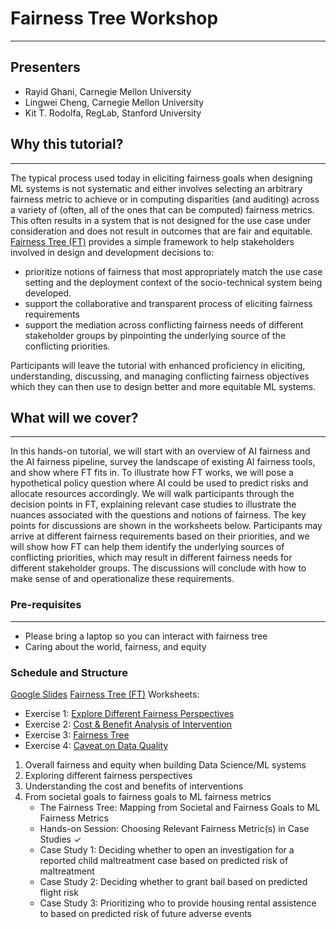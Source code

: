 # Fairness Tree Workshop
---
## Presenters
- Rayid Ghani, Carnegie Mellon University
- Lingwei Cheng, Carnegie Mellon University
- Kit T. Rodolfa, RegLab, Stanford University

## Why this tutorial? 
---
The typical process used today in eliciting fairness goals when designing ML systems is not systematic and either involves selecting an arbitrary fairness metric to achieve or in computing disparities (and auditing) across a variety of (often, all of the ones that can be computed) fairness metrics. This often results  in a system that is not designed for the use case under consideration and does not result in outcomes that are fair and equitable. [Fairness Tree (FT)](https://lw334.github.io/fairness_tree/) provides a simple framework to help stakeholders involved in design and development decisions to:
- prioritize notions of fairness that most appropriately match the use case setting and the deployment context of the socio-technical system being developed.
- support the collaborative and transparent process of eliciting fairness requirements 
- support the mediation across conflicting fairness needs of different stakeholder groups by pinpointing the underlying source of the conflicting priorities. 

Participants will leave the tutorial with enhanced proficiency in eliciting, understanding, discussing, and managing conflicting fairness objectives which they can then use to design better and more equitable ML systems.

## What will we cover? 
--- 
In this hands-on tutorial, we will start with an overview of AI fairness and the AI fairness pipeline, survey the landscape of existing AI fairness tools, and show where FT fits in. To illustrate how FT works, we will pose a hypothetical policy question where AI could be used to predict risks and allocate resources accordingly. We will walk participants through the decision points in FT, explaining relevant case studies to illustrate the nuances associated with the questions and notions of fairness. The key points for discussions are shown in the worksheets below. Participants may arrive at different fairness requirements based on their priorities, and we will show how FT can help them identify the underlying sources of conflicting priorities, which may result in different fairness needs for different stakeholder groups. The discussions will conclude with how to make sense of and operationalize these requirements.

### Pre-requisites
---
- Please bring a laptop so you can interact with fairness tree
- Caring about the world, fairness, and equity

### Schedule and Structure
[Google Slides]()
[Fairness Tree (FT)](https://lw334.github.io/fairness_tree/)
Worksheets: 
- Exercise 1: [Explore Different Fairness Perspectives](https://docs.google.com/document/d/1GpJKTEFi4Qp098djT5_RcN5UYD3AfIg9m664pO6qxjQ/edit?usp=sharing)
- Exercise 2: [Cost & Benefit Analysis of Intervention](https://docs.google.com/document/d/1zhD6Dvkv3enQGYKQ9zspEmkDow08JCPCcaMw8C7wxlA/edit?usp=sharing)
- Exercise 3: [Fairness Tree]()
- Exercise 4: [Caveat on Data Quality]()

1. Overall fairness and equity when building Data Science/ML systems
2. Exploring different fairness perspectives
3. Understanding the cost and benefits of interventions
4. From societal goals to fairness goals to ML fairness metrics
   - The Fairness Tree: Mapping from Societal and Fairness Goals to ML Fairness Metrics
   - Hands-on Session: Choosing Relevant Fairness Metric(s) in Case Studies ✓
    - Case Study 1: Deciding whether to open an investigation for a reported child maltreatment case based on predicted risk of maltreatment
    - Case Study 2: Deciding whether to grant bail based on predicted flight risk 
    - Case Study 3: Prioritizing who to provide housing rental assistence to based on predicted risk of future adverse events
